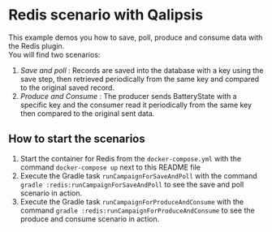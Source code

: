 # Redis scenario with Qalipsis

This example demos you how to save, poll, produce and consume data with the Redis plugin. <br/>
You will find two scenarios:

1. _Save and poll_ : Records are saved into the database with a key using the save step, then retrieved periodically from the same
   key and compared to the original saved record.
2. _Produce and Consume_ : The producer sends BatteryState with a specific key and the consumer read it periodically
   from the same key then compared to the original sent data.

## How to start the scenarios

1. Start the container for Redis from the `docker-compose.yml` with the command `docker-compose up` next to this
   README file
2. Execute the Gradle task `runCampaignForSaveAndPoll` with the command `gradle :redis:runCampaignForSaveAndPoll` to see
   the save and poll scenario in action.
3. Execute the Gradle task `runCampaignForProduceAndConsume` with the command `gradle :redis:runCampaignForProduceAndConsume`
   to see the produce and consume scenario in action.